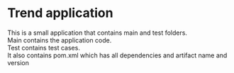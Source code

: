# Trend application

This is a small application that contains main and test folders.  
Main contains the application code.  
Test contains test cases.  
It also contains pom.xml which has all dependencies and artifact name and version

